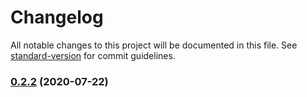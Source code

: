 # Changelog

All notable changes to this project will be documented in this file. See [standard-version](https://github.com/conventional-changelog/standard-version) for commit guidelines.

### [0.2.2](https://github.com/waldjs/wald/compare/v0.2.1...v0.2.2) (2020-07-22)
